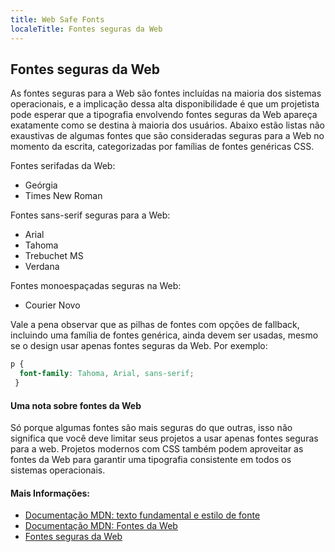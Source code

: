 ```yaml
---
title: Web Safe Fonts
localeTitle: Fontes seguras da Web
---
```

## Fontes seguras da Web

As fontes seguras para a Web são fontes incluídas na maioria dos sistemas operacionais, e a implicação dessa alta disponibilidade é que um projetista pode esperar que a tipografia envolvendo fontes seguras da Web apareça exatamente como se destina à maioria dos usuários. Abaixo estão listas não exaustivas de algumas fontes que são consideradas seguras para a Web no momento da escrita, categorizadas por famílias de fontes genéricas CSS.

Fontes serifadas da Web:

*   Geórgia
*   Times New Roman

Fontes sans-serif seguras para a Web:

*   Arial
*   Tahoma
*   Trebuchet MS
*   Verdana

Fontes monoespaçadas seguras na Web:

*   Courier Novo

Vale a pena observar que as pilhas de fontes com opções de fallback, incluindo uma família de fontes genérica, ainda devem ser usadas, mesmo se o design usar apenas fontes seguras da Web. Por exemplo:

```css
p { 
  font-family: Tahoma, Arial, sans-serif; 
 } 
```

#### Uma nota sobre fontes da Web

Só porque algumas fontes são mais seguras do que outras, isso não significa que você deve limitar seus projetos a usar apenas fontes seguras para a web. Projetos modernos com CSS também podem aproveitar as fontes da Web para garantir uma tipografia consistente em todos os sistemas operacionais.

#### Mais Informações:

*   [Documentação MDN: texto fundamental e estilo de fonte](https://developer.mozilla.org/en-US/docs/Learn/CSS/Styling_text/Fundamentals#Web_safe_fonts)
*   [Documentação MDN: Fontes da Web](https://developer.mozilla.org/en-US/docs/Learn/CSS/Styling_text/Web_fonts)
*   [Fontes seguras da Web](https://www.cssfontstack.com)
